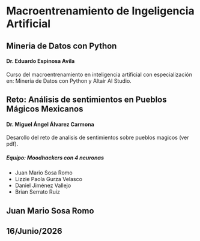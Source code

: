 # Macroentrenamiento de Ingeligencia Artificial

## Mineria de Datos con Python
#### Dr. Eduardo Espinosa Avila

Curso del macroentrenamiento en inteligencia artificial con especialización en: Minería de Datos con Python y Altair AI Studio.

## Reto: Análisis de sentimientos en Pueblos Mágicos Mexicanos
#### Dr. Miguel Ángel Álvarez Carmona

Desarollo del reto de analisis de sentimientos sobre pueblos magicos (ver pdf).

##### Equipo: Moodhackers con 4 neuronas
- Juan Mario Sosa Romo
- Lizzie Paola Gurza Velasco
- Daniel Jiménez Vallejo
- Brian Serrato Ruiz

## Juan Mario Sosa Romo
## 16/Junio/2026
